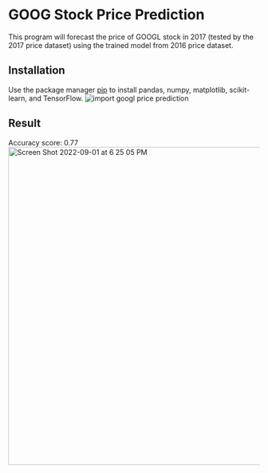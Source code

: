 # GOOG Stock Price Prediction
This program will forecast the price of GOOGL stock in 2017 (tested by the 2017 price dataset) using the trained model from 2016 price
dataset. 

## Installation
Use the package manager [pip](https://pip.pypa.io/en/stable/installation/) to install pandas, numpy, matplotlib, scikit-learn, and TensorFlow.
![import googl price prediction](https://user-images.githubusercontent.com/92111953/187901536-edc6de3d-8f65-4bc3-ae68-cf8a1a0f9d33.png)

## Result
Accuracy score: 0.77
<img width="637" alt="Screen Shot 2022-09-01 at 6 25 05 PM" src="https://user-images.githubusercontent.com/92111953/187902910-3daee597-0a99-42d7-805d-4b2ad9d57738.png">

